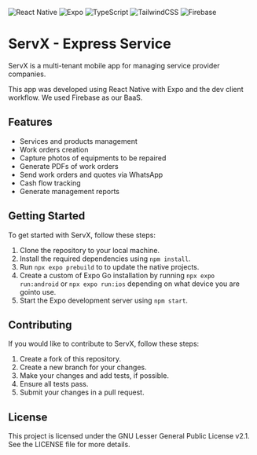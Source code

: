 ![React Native](https://img.shields.io/badge/react_native-%2320232a.svg?style=for-the-badge&logo=react&logoColor=%2361DAFB) ![Expo](https://img.shields.io/badge/expo-1C1E24?style=for-the-badge&logo=expo&logoColor=#D04A37) ![TypeScript](https://img.shields.io/badge/typescript-%23007ACC.svg?style=for-the-badge&logo=typescript&logoColor=white) ![TailwindCSS](https://img.shields.io/badge/tailwindcss-%2338B2AC.svg?style=for-the-badge&logo=tailwind-css&logoColor=white) ![Firebase](https://img.shields.io/badge/firebase-%23039BE5.svg?style=for-the-badge&logo=firebase)

# ServX - Express Service

ServX is a multi-tenant mobile app for managing service provider companies.

This app was developed using React Native with Expo and the dev client workflow. We used Firebase as our BaaS.

## Features

- Services and products management
- Work orders creation
- Capture photos of equipments to be repaired
- Generate PDFs of work orders
- Send work orders and quotes via WhatsApp
- Cash flow tracking
- Generate management reports

## Getting Started

To get started with ServX, follow these steps:

1. Clone the repository to your local machine.
2. Install the required dependencies using `npm install`.
3. Run `npx expo prebuild` to to update the native projects.
4. Create a custom of Expo Go installation by running `npx expo run:android` or `npx expo run:ios` depending on what device you are gointo use.
5. Start the Expo development server using `npm start`.

## Contributing

If you would like to contribute to ServX, follow these steps:

1. Create a fork of this repository.
2. Create a new branch for your changes.
3. Make your changes and add tests, if possible.
4. Ensure all tests pass.
5. Submit your changes in a pull request.

## License

This project is licensed under the GNU Lesser General Public License v2.1. See the LICENSE file for more details.
